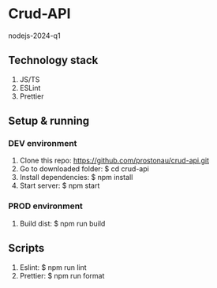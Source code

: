 # Crud-API
nodejs-2024-q1

## Technology stack
1. JS/TS
2. ESLint
3. Prettier

## Setup & running
### DEV environment
1. Clone this repo: https://github.com/prostonau/crud-api.git
2. Go to downloaded folder: $ cd crud-api
3. Install dependencies: $ npm install
4. Start server: $ npm start
### PROD environment
1. Build dist: $ npm run build

## Scripts
1. Eslint: $ npm run lint
2. Prettier: $ npm run format 
